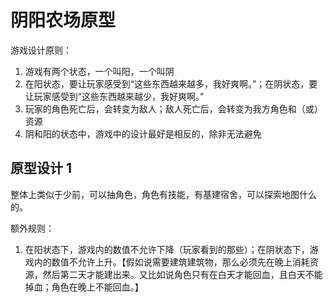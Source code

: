 # 阴阳农场原型

游戏设计原则：

1. 游戏有两个状态，一个叫阳，一个叫阴
2. 在阳状态，要让玩家感受到“这些东西越来越多，我好爽啊。”；在阴状态，要让玩家感受到“这些东西越来越少，我好爽啊。”
3. 玩家的角色死亡后，会转变为敌人；敌人死亡后，会转变为我方角色和（或）资源
4. 阴和阳的状态中，游戏中的设计最好是相反的，除非无法避免

## 原型设计 1

整体上类似于少前，可以抽角色，角色有技能，有基建宿舍，可以探索地图什么的。

额外规则：
1. 在阳状态下，游戏内的数值不允许下降（玩家看到的那些）；在阴状态下，游戏内的数值不允许上升。【假如说需要建筑建筑物，那么必须先在晚上消耗资源，然后第二天才能建出来。又比如说角色只有在白天才能回血，且白天不能掉血；角色在晚上不能回血。】
